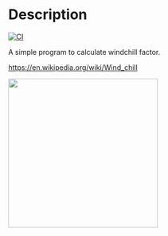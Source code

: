 # Description
[![CI](https://github.com/marcantoineg/wind-chill/actions/workflows/ci.yaml/badge.svg?branch=master)](https://github.com/marcantoineg/wind-chill/actions/workflows/ci.yaml)

A simple program to calculate windchill factor.

https://en.wikipedia.org/wiki/Wind_chill

<img src="https://user-images.githubusercontent.com/16008095/203219217-7f15400e-9e39-497e-91ea-4590ca2bb558.jpg" width="300px">
